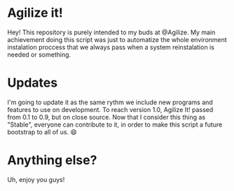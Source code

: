 # Agilize it!
Hey! This repository is purely intended to my buds at @Agilize. My main achievement doing this script was just to automatize the whole environment instalation proccess that we always pass when a system reinstalation is needed or something. 

# Updates
I'm going to update it as the same rythm we include new programs and features to use on development. To reach version 1.0, Agilize It! passed from 0.1 to 0.9, but on close source. Now that I consider this thing as "Stable", everyone can contribute to it, in order to make this script a future bootstrap to all of us. :smile:

# Anything else?
Uh, enjoy you guys!